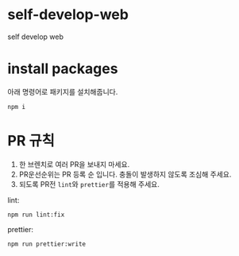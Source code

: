 # self-develop-web
self develop web

# install packages
아래 명령어로 패키지를 설치해줍니다.
```
npm i
```

# PR 규칙
1. 한 브렌치로 여러 PR을 보내지 마세요.
2. PR운선순위는 PR 등록 순 입니다. 충돌이 발생하지 않도록 조심해 주세요.
3. 되도록 PR전 `lint`와 `prettier`를 적용해 주세요.

lint: 
```
npm run lint:fix
```

prettier:
```
npm run prettier:write
```